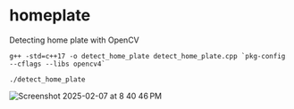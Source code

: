 # homeplate
Detecting home plate with OpenCV

```
g++ -std=c++17 -o detect_home_plate detect_home_plate.cpp `pkg-config --cflags --libs opencv4`

./detect_home_plate
```

![Screenshot 2025-02-07 at 8 40 46 PM](https://github.com/user-attachments/assets/e2aee40d-f704-489c-b25e-33b89b8cc913)
